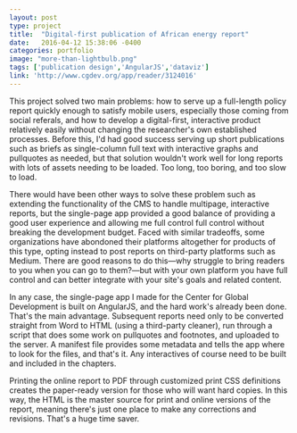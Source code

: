 ```yaml
---
layout: post
type: project
title:  "Digital-first publication of African energy report"
date:   2016-04-12 15:38:06 -0400
categories: portfolio
image: "more-than-lightbulb.png"
tags: ['publication design','AngularJS','dataviz']
link: 'http://www.cgdev.org/app/reader/3124016'
---
```


This project solved two main problems: how to serve up a full-length policy report quickly enough to satisfy mobile users, especially those coming from social referals, and how to develop a digital-first, interactive product relatively easily without changing the researcher's own established processes. Before this, I'd had good success serving up short publications such as briefs as single-column  full text with interactive graphs and pullquotes as needed, but that solution wouldn't work well for long reports with lots of assets  needing to be loaded. Too long, too boring, and too slow to load.

There would have been other ways to solve these problem such as extending the functionality of the CMS to handle multipage, interactive reports, but the single-page app provided a good balance of providing a good user experience and allowing me full control full control without breaking the development budget. Faced with similar tradeoffs, some organizations have abondoned their platforms altogether for products of this type, opting instead to post reports on third-party platforms such as Medium. There are good reasons to do this—why struggle to bring readers to you when you can go to them?—but with your own platform you have full control and can better integrate with your site's goals and related content.

In any case, the single-page app I made for the Center for Global Development is built on AngularJS, and the hard work's already been done. That's the main advantage. Subsequent reports need only to be converted straight from Word to HTML (using a third-party cleaner), run through a script that does some work on pullquotes and footnotes, and uploaded to the server. A manifest file provides some metadata and tells the app where to look for the files, and that's it. Any interactives of course need to be built and included in the chapters.

Printing the online report to PDF through customized print CSS definitions creates the paper-ready version for those who will want hard copies. In this way, the HTML is the master source for print and online versions of the report, meaning there's just one place to make any corrections and revisions. That's a huge time saver.